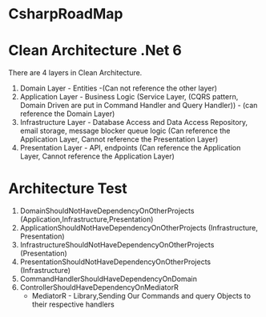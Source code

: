 # CsharpRoadMap
# Clean Architecture .Net 6

There are 4 layers in Clean Architecture.
1. Domain Layer - Entities -(Can not reference the other layer)
2. Application Layer - Business Logic (Service Layer, (CQRS pattern, Domain Driven are put in Command Handler and Query Handler)) - (can reference the Domain Layer)
3. Infrastructure Layer - Database Access and Data Access Repository, email storage, message blocker queue logic (Can reference the Application Layer, Cannot reference the Presentation Layer)
4. Presentation Layer - API, endpoints (Can reference the Application Layer, Cannot reference the Application Layer)

# Architecture Test
1. DomainShouldNotHaveDependencyOnOtherProjects (Application,Infrastructure,Presentation)
2. ApplicationShouldNotHaveDependencyOnOtherProjects (Infrastructure, Presentation)
3. InfrastructureShouldNotHaveDependencyOnOtherProjects (Presentation)
4. PresentationShouldNotHaveDependencyOnOtherProjects (Infrastructure)
5. CommandHandlerShouldHaveDependencyOnDomain
6. ControllerShouldHaveDependencyOnMediatorR
   * MediatorR - Library,Sending Our Commands and query Objects to their respective handlers
